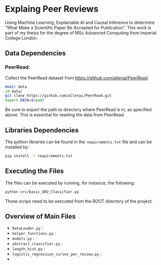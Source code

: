 # Explaing Peer Reviews

Using Machine Learning, Explainable AI and Causal Inference to determine "What Make a Scientific Paper Be Accepted for Publication". This work is part of my thesis for the degree of MSc Advanced Computing from Imperial College London.

## Data Dependencies

### PeerRead:

Collect the PeerRead dataset from https://github.com/allenai/PeerRead:  

```bash
mkdir data
cd data/
git clone https://github.com/allenai/PeerRead.git
export DATA=$(pwd)
```

Be sure to export the path to directory where PeerRead is in, as specified above. This is essential
for reading the data from PeerRead.

<!-- ### Embeddings

To save the embeddings to a file sun the following:
```bash
python src/DataLoader.py right mid
```

This will produce both the embeddings when truncating
the end of the review as well as the middle. 
This file must be executed from the root of the project. -->


## Libraries Dependencies

The python libraries can be found in the `requirements.txt` file 
and can be installed by:

```bash
pip install -r requirements.txt
```

## Executing the Files

The files can be executed by running, for instance, 
the following:

```bash
python src/basic_GRU_Classifier.py
```
Those scrips need to be executed from the ROOT directory of 
the project.

## Overview of Main Files

- `DataLoader.py` :
- `helper_functions.py` :
- `models.py` :
- `abstract_classifier.py` :
- `length_hist.py` :
- `logistic_regression_curves_per_review.py` :
- 

<!-- # Get Features from PeerRead

Run on Python:

```Python
import nltk
nltk.download('punkt')
```

Run on bash:

```bash
cd $DATA/PeerRead/code/accept_classify/
./run_featurize_classify.sh
```

Run in order to produce grammatical errors:
    
```
from DataLoader import DataLoader
d = DataLoader('cpu')
d.read_labels().shape
feat = d.read_handcrafted_features()
perr, aerr, pwor, awor = d.read_errors()

``` -->